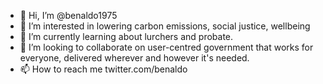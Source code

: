- 👋 Hi, I’m @benaldo1975
- 👀 I’m interested in lowering carbon emissions, social justice, wellbeing
- 🌱 I’m currently learning about lurchers and probate.
- 💞️ I’m looking to collaborate on user-centred government that works for everyone, delivered wherever and however it's needed.
- 📫 How to reach me twitter.com/benaldo

